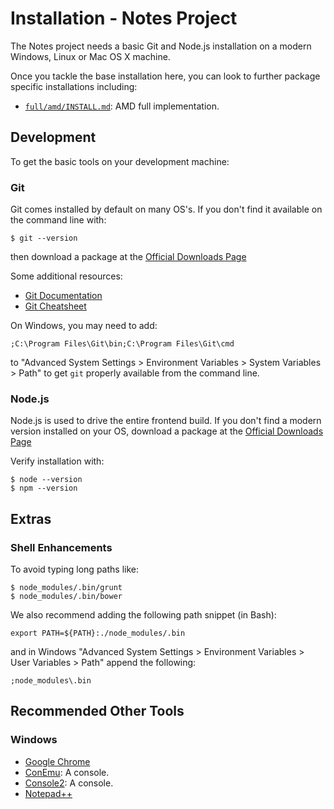 Installation - Notes Project
============================

The Notes project needs a basic Git and Node.js installation on a modern
Windows, Linux or Mac OS X machine.

Once you tackle the base installation here, you can look to further package
specific installations including:

* [`full/amd/INSTALL.md`](full/amd/INSTALL.md): AMD full implementation.

## Development

To get the basic tools on your development machine:

### Git

Git comes installed by default on many OS's. If you don't find it available
on the command line with:

```
$ git --version
```

then download a package at the
[Official Downloads Page](http://git-scm.com/downloads)

Some additional resources:

* [Git Documentation](http://git-scm.com/doc)
* [Git Cheatsheet](https://na1.salesforce.com/help/pdfs/en/salesforce_git_developer_cheatsheet.pdf)

On Windows, you may need to add:

```
;C:\Program Files\Git\bin;C:\Program Files\Git\cmd
```

to "Advanced System Settings > Environment Variables > System Variables > Path"
to get `git` properly available from the command line.

### Node.js

Node.js is used to drive the entire frontend build. If you don't find a modern
version installed on your OS, download a package at the
[Official Downloads Page](http://nodejs.org/download/)

Verify installation with:

```
$ node --version
$ npm --version
```

## Extras

### Shell Enhancements

To avoid typing long paths like:

```
$ node_modules/.bin/grunt
$ node_modules/.bin/bower
```

We also recommend adding the following path snippet (in Bash):

```
export PATH=${PATH}:./node_modules/.bin
```

and in Windows
"Advanced System Settings > Environment Variables > User Variables > Path"
append the following:

```
;node_modules\.bin
```

## Recommended Other Tools

### Windows

* [Google Chrome](https://www.google.com/intl/en/chrome/browser/)
* [ConEmu](https://code.google.com/p/conemu-maximus5/): A console.
* [Console2](http://sourceforge.net/projects/console/): A console.
* [Notepad++](http://notepad-plus-plus.org/)
